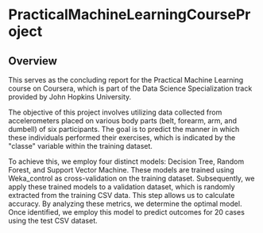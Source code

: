 # PracticalMachineLearningCourseProject
## Overview
This serves as the concluding report for the Practical Machine Learning course on Coursera, which is part of the Data Science Specialization track provided by John Hopkins University.

The objective of this project involves utilizing data collected from accelerometers placed on various body parts (belt, forearm, arm, and dumbell) of six participants. The goal is to predict the manner in which these individuals performed their exercises, which is indicated by the "classe" variable within the training dataset.

To achieve this, we employ four distinct models: Decision Tree, Random Forest, and Support Vector Machine. These models are trained using Weka_control as cross-validation on the training dataset. Subsequently, we apply these trained models to a validation dataset, which is randomly extracted from the training CSV data. This step allows us to calculate accuracy. By analyzing these metrics, we determine the optimal model. Once identified, we employ this model to predict outcomes for 20 cases using the test CSV dataset.
